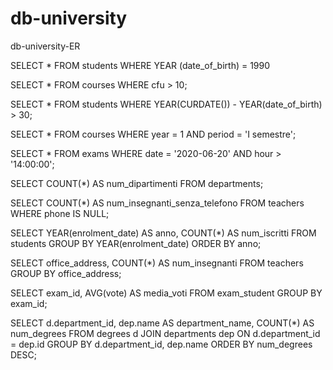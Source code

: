 # db-university

db-university-ER

<!-- SELECT -->
<!-- 1. Selezionare tutti gli studenti nati nel 1990 (160) -->

SELECT \*
FROM students
WHERE YEAR (date_of_birth) = 1990

<!-- 2. Selezionare tutti i corsi che valgono più di 10 crediti (479) -->

SELECT \*
FROM courses
WHERE cfu > 10;

<!-- 3. Selezionare tutti gli studenti che hanno più di 30 anni -->

SELECT \*
FROM students
WHERE YEAR(CURDATE()) - YEAR(date_of_birth) > 30;

<!-- 4. Selezionare tutti i corsi del primo semestre del primo anno di un qualsiasi corso di
laurea (286) -->

SELECT \*
FROM courses
WHERE year = 1 AND period = 'I semestre';

<!-- 5. Selezionare tutti gli appelli d'esame che avvengono nel pomeriggio (dopo le 14) del
20/06/2020 (21) -->

SELECT \*
FROM exams
WHERE date = '2020-06-20' AND hour > '14:00:00';

<!-- 6. Selezionare tutti i corsi di laurea magistrale (38) -->

<!-- 7. Da quanti dipartimenti è composta l'università? (12) -->

SELECT COUNT(\*) AS num_dipartimenti
FROM departments;

<!-- 8. Quanti sono gli insegnanti che non hanno un numero di telefono? (50) -->

SELECT COUNT(\*) AS num_insegnanti_senza_telefono
FROM teachers
WHERE phone IS NULL;

<!-- GROUP -->
<!-- 1. Contare quanti iscritti ci sono stati ogni anno -->

SELECT YEAR(enrolment_date) AS anno, COUNT(\*) AS num_iscritti
FROM students
GROUP BY YEAR(enrolment_date)
ORDER BY anno;

<!-- 2. Contare gli insegnanti che hanno l'ufficio nello stesso edificio -->

SELECT office_address, COUNT(\*) AS num_insegnanti
FROM teachers
GROUP BY office_address;

<!-- 3. Calcolare la media dei voti di ogni appello d'esame -->

SELECT exam_id, AVG(vote) AS media_voti
FROM exam_student
GROUP BY exam_id;

<!-- 4. Contare quanti corsi di laurea ci sono per ogni dipartimento -->

SELECT d.department_id, dep.name AS department_name, COUNT(\*) AS num_degrees
FROM degrees d
JOIN departments dep ON d.department_id = dep.id
GROUP BY d.department_id, dep.name
ORDER BY num_degrees DESC;
